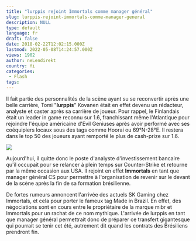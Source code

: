 ```yaml
---
title: "lurppis rejoint Immortals comme manager général"
slug: lurppis-rejoint-immortals-comme-manager-general
description: NULL
type: default
language: fr
draft: false
date: 2018-02-22T12:02:15.000Z
lastmod: 2022-05-08T14:24:57.000Z
views: 1902
author: neLendirekt
country: fi
categories:
 - Flash
tags:
---
```

Il fait partie des personnalités de la scène ayant su se reconvertir après une belle carrière, Tomi "**lurppis**" Kovanen était en effet devenu un rédacteur, analyste et caster après sa carrière de joueur. Pour rappel, le Finlandais était un leader in game reconnu sur 1.6, franchissant même l'Atlantique pour rejoindre l'équipe américaine d'Evil Geniuses après avoir performé avec ses coéquipiers locaux sous des tags comme Hoorai ou 69°N-28°E. Il restera dans le top 50 des joueurs ayant remporté le plus de cash-prize sur 1.6.

![](https://flickshot-ue.s3.eu-west-2.amazonaws.com/flickshot/article/5a8eab9aa6eaf/images/ghsyRRc1BPpgpeghvxihJdFE5ZcbhRkBsFzikfvS.jpeg)

Aujourd'hui, il quitte donc le poste d'analyste d'investissement bancaire qu'il occupait pour se relancer à plein temps sur Counter-Strike et retourne par la même occasion aux USA. Il rejoint en effet **Immortals** en tant que manager général CS pour permettre à l'organisation de revenir sur le devant de la scène après la fin de sa formation brésilienne. 

De fortes rumeurs annoncent l'arrivée des actuels SK Gaming chez Immortals, et cela pour porter le fameux tag Made in Brazil. En effet, des négociations sont en cours entre le propriétaire de la marque mibr et Immortals pour un rachat de ce nom mythique. L'arrivée de lurppis en tant que manager général permettrait donc de préparer ce transfert gigantesque qui pourrait se tenir cet été, autrement dit quand les contrats des Brésiliens prendront fin.
